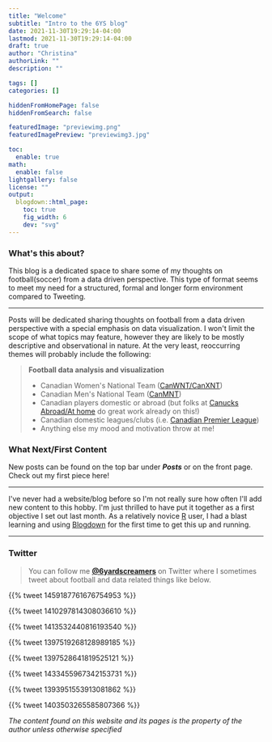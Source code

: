 ```yaml
---
title: "Welcome"
subtitle: "Intro to the 6YS blog"
date: 2021-11-30T19:29:14-04:00
lastmod: 2021-11-30T19:29:14-04:00
draft: true
author: "Christina"
authorLink: ""
description: ""

tags: []
categories: []

hiddenFromHomePage: false
hiddenFromSearch: false

featuredImage: "previewimg.png"
featuredImagePreview: "previewimg3.jpg"

toc:
  enable: true
math:
  enable: false
lightgallery: false
license: ""
output:
  blogdown::html_page:
    toc: true
    fig_width: 6
    dev: "svg"
---
```


<!--more-->

### What's this about?

This blog is a dedicated space to share some of my thoughts on football(soccer) from a data driven perspective. This type of format seems to meet my need for a structured, formal and longer form environment compared to Tweeting.
***
Posts will be dedicated sharing thoughts on football from a data driven perspective with a special emphasis on data visualization. I won't limit the scope of what topics may feature, however they are likely to be mostly descriptive and observational in nature.  At the very least, reoccurring themes will probably include the following:
>  **Football data analysis and visualization**
  > * Canadian Women's National Team ([CanWNT/CanXNT](https://https://www.canadasoccer.com/national-teams/women-nt-program/))
  > * Canadian Men's National Team ([CanMNT](https://www.canadasoccer.com/national-teams/men-nt-program/))
  > * Canadian players domestic or abroad (but folks at [Canucks Abroad/At home](http://www.canucks-abroad.ca/) do great work already on this!)
  > * Canadian domestic leagues/clubs (i.e. [Canadian Premier League](https://Canpl.ca))
> * Anything else my mood and motivation throw at me!
  

### What Next/First Content

New posts can be found on the top bar under ***Posts*** or on the front page. Check out my first piece here! 
***
I've never had a website/blog before so I'm not really sure how often I'll add new content to this hobby. I'm just thrilled to have put it together as a first objective I set out last month. As a relatively novice [R](https://www.r-project.org/) user, I had a blast learning and using [Blogdown](https://bookdown.org/yihui/blogdown) for the first time to get this up and running.
***
### Twitter
> You can follow me **[@6yardscreamers](https://www.twitter.com/6yardscreamers)** on Twitter where I sometimes tweet about football and data related things like below. 


<!--! ![this is a title](testalt2.png) -->

<!--![this is a title](borjan_Haiti.png) this is how to comment out-->

{{% tweet 1459187761676754953 %}} <!-- this is the short quick way and below is the embed direct from the tweet-->

{{% tweet 1410297814308036610 %}}

{{% tweet 1413532440816193540 %}}

{{% tweet 1397519268128989185 %}}

{{% tweet 1397528641819525121 %}}

{{% tweet 1433455967342153731 %}}

{{% tweet 1393951553913081862 %}}

{{% tweet 1403503265585807366 %}}


<!-- <blockquote class="twitter-tweet"><p lang="en" dir="ltr">1/3 A look at Google Trends data for Alphonso Davies in Canada and Worldwide over the last 5 years. Yeah &#39;That Goal&#39; made waves, especially at home🇨🇦⚡️. <a href="https://twitter.com/hashtag/CanMNT?src=hash&amp;ref_src=twsrc%5Etfw">#CanMNT</a> <a href="https://twitter.com/hashtag/WCQ?src=hash&amp;ref_src=twsrc%5Etfw">#WCQ</a> <a href="https://twitter.com/hashtag/AD19?src=hash&amp;ref_src=twsrc%5Etfw">#AD19</a> <a href="https://twitter.com/hashtag/rstats?src=hash&amp;ref_src=twsrc%5Etfw">#rstats</a>🧵Thread below 👇 <a href="https://t.co/IqNGnzYrp4">pic.twitter.com/IqNGnzYrp4</a></p>&mdash; Christina (@6yardscreamers) <a href="https://twitter.com/6yardscreamers/status/1459187761676754953?ref_src=twsrc%5Etfw">November 12, 2021</a></blockquote> <script async src="https://platform.twitter.com/widgets.js" charset="utf-8"></script> -->



*The content found on this website and its pages is the property of the author unless otherwise specified*




